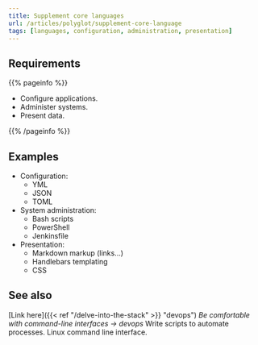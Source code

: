 ```yaml
---
title: Supplement core languages
url: /articles/polyglot/supplement-core-language
tags: [languages, configuration, administration, presentation]
---
```


## Requirements

{{% pageinfo %}}

* Configure applications.
* Administer systems.
* Present data.

{{% /pageinfo %}}

## Examples

* Configuration:
  * YML
  * JSON
  * TOML
* System administration:
  * Bash scripts
  * PowerShell
  * Jenkinsfile
* Presentation:
  * Markdown markup (links...)
  * Handlebars templating
  * CSS

## See also

[Link here]({{< ref "/delve-into-the-stack" >}} "devops") *Be comfortable with command-line interfaces -> devops*
Write scripts to automate processes. Linux command line interface.
